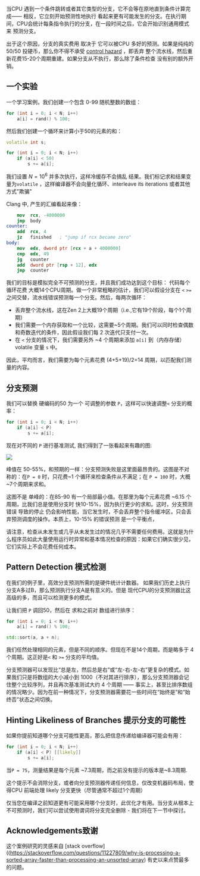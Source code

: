 
当CPU 遇到一个条件跳转或者其它类型的分支，它不会等在原地直到条件计算完成—— 相反，它立刻开始预测性地执行 看起来更有可能发生的分支。在执行期间，CPU会统计每条指令执行的分支，在一段时间之后，它会开始识别通用模式来 预测分支。

出于这个原因，分支的真实费用 取决于 它可以被CPU 多好的预测。如果是纯纯的 50/50 投硬币，那么你不得不承受  [control hazard](../hazards) ，即丢弃 整个流水线，然后重新花费15-20个周期重建。如果分支从不执行，那么除了条件检查 没有别的额外开销。

## 一个实验

一个学习案例，我们创建一个包含 0-99 随机整数的数组：

```c++
for (int i = 0; i < N; i++)
    a[i] = rand() % 100;
```

然后我们创建一个循环来计算小于50的元素的和：

```c++
volatile int s;

for (int i = 0; i < N; i++)
    if (a[i] < 50)
        s += a[i];
```


我们设置 $N = 10^6$ 并多次执行，这样冷缓存不会搞乱 结果。我们标记求和结果变量为`volatile` ，这样编译器不会向量化循环、interleave its iterations 或者其他方式"欺骗"

Clang 中, 产生的汇编看起来像：

```nasm
    mov  rcx, -4000000
    jmp  body
counter:
    add  rcx, 4
    jz   finished   ; "jump if rcx became zero"
body:
    mov  edx, dword ptr [rcx + a + 4000000]
    cmp  edx, 49
    jg   counter
    add  dword ptr [rsp + 12], edx
    jmp  counter
```

我们的目标是模拟完全不可预测的分支，并且我们成功达到这个目标： 代码每个循环花费 大概14个CPU周期。做一个非常粗略的估计，我们可以假设分支在 `<`  `>=` 之间交替，流水线错误预测每一个分支。然后，每两次循环：

- 丢弃整个流水线，这在Zen 2上大概19个周期（i.e.,它有19个阶段，每个1个周期）
- 我们需要一个内存获取和一个比较，这需要~5个周期。我们可以同时检查偶数和奇数迭代的条件，因此假设我们每 2 次迭代只支付一次。
- 在 `<` 分支的情况下，我们需要另外 ~4 个周期来添加 `a[i]` 到（内存存储）volatile 变量 `s` 中。

因此，平均而言，我们需要为每个元素花费 (4+5+19)/2=14 周期，以匹配我们测量的内容。

## 分支预测

我们可以替换 硬编码的50 为一个 可调整的参数 `P`，这样可以快速调整`<` 分支的概率：

```c++
for (int i = 0; i < N; i++)
    if (a[i] < P)
        s += a[i];
```

现在对不同的 `P` 进行基准测试, 我们得到了一张看起来有趣的图:

![](../img/probabilities.svg)


峰值在 50-55%，和预期的一样：分支预测失败是这里面最昂贵的。这图是不对称的：在`P = 0` 时，只花费~1 个循环来检查条件从不满足；在 `P = 100` 时，大概 ~7个周期来求和。

这图不是 单峰的：在85-90 有一个局部最小值。在那里为每个元素花费 ~6.15 个周期，比我们总是使用分支时 快10-15%，因为执行更少的求和。这时，分支预测错误 导致的停止 仍会影响性能，当它发生时，不会丢弃整个指令缓冲区，只会丢弃预测调度的操作。本质上，10-15% 的错误预测 是一个平衡点，

请注意，检查从未发生或几乎从未发生过的情况几乎不需要任何费用。这就是为什么程序员如此大量使用运行时异常和基本情况检查的原因：如果它们确实很少见，它们实际上不会花费任何成本。

## Pattern Detection 模式检测

在我们的例子里，高效分支预测所需的是硬件统计计数器。 如果我们历史上执行分支A多过B，那么预测执行分支A是有意义的。但是 现代CPU的分支预测器比这高级的多，而且可以检测更多的模式。

让我们把 `P` 调回50，然后在 求和之前对 数组进行排序：

```c++
for (int i = 0; i < N; i++)
    a[i] = rand() % 100;

std::sort(a, a + n);
```


我们任然处理相同的元素，但是不同的顺序。但现在不是14个周期，而是略多于 4 个周期。这正好是`<` 和 `>=` 分支的平均值。

分支预测器可以发现比“总是左，然后总是右”或“左-右-左-右”更复杂的模式。如果我们只是将数组的大小减小到 1000（不对其进行排序），那么分支预测器会记住整个比较序列，并且再次基准测试大约 4 个周期 —— 事实上，甚至比排序数组的情况略少。因为在前一种情况下，分支预测器需要花一些时间在“始终是”和“始终否”状态之间切换。

## Hinting Likeliness of Branches 提示分支的可能性


如果你提前知道哪个分支可能性更高，那么把信息传递给编译器可能会有用：

```c++
for (int i = 0; i < N; i++)
    if (a[i] < P) [[likely]]
        s += a[i];
```


当`P = 75`，测量结果是每个元素 ~7.3周期，而之前没有提示的版本是~8.3周期.

这个提示不会消除分支，或者向分支预测器传递任何信息，仅改变机器码布局，使得CPU 前端处理 likely 分支更快（尽管通常不超过1个周期）

仅当您在编译之前知道更有可能采用哪个分支时，此优化才有用。当分支从根本上不可预测时，我们可以尝试使用谓词将分支完全删除 - 我们将在下一节中探讨。

## Acknowledgements致谢


这个案例研究的灵感来自 [stack overflow]((https://stackoverflow.com/questions/11227809/why-is-processing-a-sorted-array-faster-than-processing-an-unsorted-array) 有史以来点赞最多的问题。
